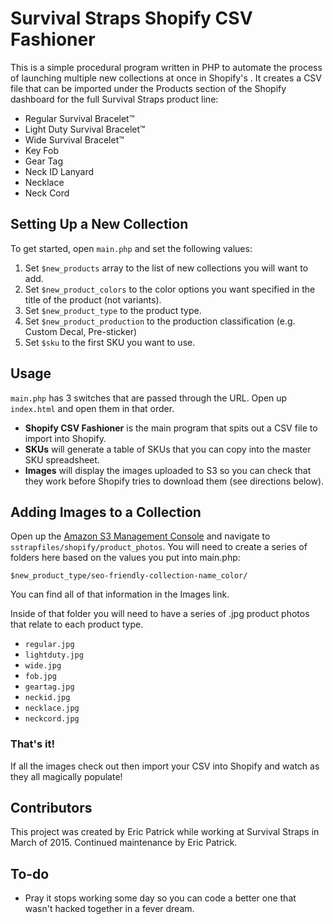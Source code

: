 # Survival Straps Shopify CSV Fashioner

This is a simple procedural program written in PHP to automate the process of launching multiple new collections at once in Shopify's . It creates a CSV file that can be imported under the Products section of the Shopify dashboard for the full Survival Straps product line:

* Regular Survival Bracelet™
* Light Duty Survival Bracelet™
* Wide Survival Bracelet™
* Key Fob
* Gear Tag
* Neck ID Lanyard
* Necklace
* Neck Cord

## Setting Up a New Collection

To get started, open `main.php` and set the following values:

1. Set `$new_products` array to the list of new collections you will want to add.
2. Set `$new_product_colors` to the color options you want specified in the title of the product (not variants).
3. Set `$new_product_type` to the product type.
4. Set `$new_product_production` to the production classification (e.g. Custom Decal, Pre-sticker)
5. Set `$sku` to the first SKU you want to use.

## Usage

`main.php` has 3 switches that are passed through the URL. Open up `index.html` and open them in that order.

* **Shopify CSV Fashioner** is the main program that spits out a CSV file to import into Shopify.
* **SKUs** will generate a table of SKUs that you can copy into the master SKU spreadsheet.
* **Images** will display the images uploaded to S3 so you can check that they work before Shopify tries to download them (see directions below).

## Adding Images to a Collection

Open up the [Amazon S3 Management Console](https://console.aws.amazon.com/s3/home?region=us-east-1#) and navigate to `sstrapfiles/shopify/product_photos`. You will need to create a series of folders here based on the values you put into main.php:

```
$new_product_type/seo-friendly-collection-name_color/
```

You can find all of that information in the Images link.

Inside of that folder you will need to have a series of .jpg product photos that relate to each product type.


* `regular.jpg`
* `lightduty.jpg`
* `wide.jpg`
* `fob.jpg`
* `geartag.jpg`
* `neckid.jpg`
* `necklace.jpg`
* `neckcord.jpg`

### That's it!

If all the images check out then import your CSV into Shopify and watch as they all magically populate!

## Contributors

This project was created by Eric Patrick while working at Survival Straps in March of 2015. Continued maintenance by Eric Patrick.

## To-do

* Pray it stops working some day so you can code a better one that wasn't hacked together in a fever dream.
